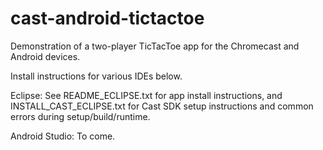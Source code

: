 cast-android-tictactoe
===================

Demonstration of a two-player TicTacToe app for the Chromecast and Android devices.

Install instructions for various IDEs below.

Eclipse:
See README_ECLIPSE.txt for app install instructions, and INSTALL_CAST_ECLIPSE.txt for Cast SDK setup instructions and common errors during setup/build/runtime. 

Android Studio:
To come.
